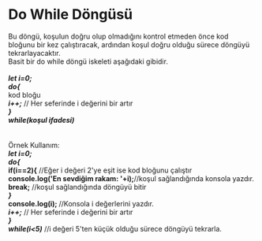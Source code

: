 <h1> Do While Döngüsü</h1>
Bu döngü, koşulun doğru olup olmadığını kontrol etmeden önce kod bloğunu bir kez çalıştıracak, ardından koşul doğru olduğu sürece döngüyü tekrarlayacaktır.<br>
Basit bir do while döngü iskeleti aşağıdaki gibidir.<br><br>
<b><i>let i=0;</i></b><br>
<b><i>do{</i></b><br>
       kod bloğu<br>
    <b><i>i++;</i></b> // Her seferinde i değerini bir artır<br>
<b><i>}</i></b><br>
<b><i>while(koşul ifadesi)</i></b> 
<br><br><br>
Örnek Kullanım:<br>
<b><i>let i=0;</i></b><br>
<b><i>do{</i></b><br>
    <b>if(i==2){</b>  //Eğer i değeri 2'ye eşit ise kod bloğunu çalıştır<br>
       <b>console.log('En sevdiğim rakam: '+i);</b>//koşul sağlandığında konsola yazdır.<br>
        <b>break;</b>  //koşul sağlandığında döngüyü bitir<br>
  <b><i>  }</i></b><br>
    <b>console.log(i); </b>//Konsola i değerlerini yazdır.<br>
    <b><i>i++;</i></b> // Her seferinde i değerini bir artır<br>
<b><i>}</i></b><br>
<b><i>while(i<5)</i></b> //i değeri 5'ten küçük olduğu sürece döngüyü tekrarla.
